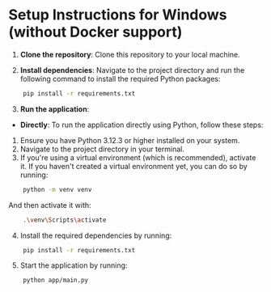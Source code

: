 # Setup Instructions for Windows (without Docker support)

1. **Clone the repository**: Clone this repository to your local machine.

2. **Install dependencies**: Navigate to the project directory and run the following command to install the required
Python packages:
```bash
    pip install -r requirements.txt
```

3. **Run the application**:
- **Directly**: To run the application directly using Python, follow these steps:
1. Ensure you have Python 3.12.3 or higher installed on your system.
2. Navigate to the project directory in your terminal.
3. If you're using a virtual environment (which is recommended), activate it. If you haven't created a virtual
environment yet, you can do so by running:
```bash
    python -m venv venv
```
And then activate it with:
```bash
    .\venv\Scripts\activate
```
4. Install the required dependencies by running:
```bash
    pip install -r requirements.txt
```
5. Start the application by running:
```bash
    python app/main.py
```